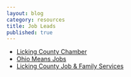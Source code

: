 ```yaml
---
layout: blog
category: resources
title: Job Leads
published: true
---
```


* [Licking County Chamber](http://lickingcountychamber.chambermaster.com/jobs)
* [Ohio Means Jobs](https://ohiomeansjobs.com/)
* [Licking County Job & Family Services](http://www.lickingcountyjfs.com/work/work.html )